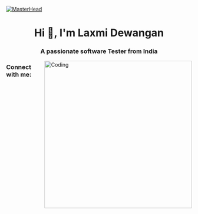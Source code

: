 [![MasterHead](https://1.bp.blogspot.com/-7A4WynwLsMw/XbBpCXG8fHI/AAAAAAAAMt4/uOa1bpLskYgrwGbllhSu2SDj_Mig8SXJQCLcBGAsYHQ/s1600/2000_600px.gif)](https://bablu733.io)
<h1 align="center">Hi 👋, I'm Laxmi Dewangan</h1>
<h3 align="center">A passionate software Tester from India</h3>
<img align="right" alt="Coding" width="400" src="[https://cdn.dribbble.com/users/1162077/screenshots/3848914/media/320984a9ca58b3c73274c9259ecf6de8.gif](https://irp-cdn.multiscreensite.com/599c5dd6/dms3rep/multi/Thoroughness+in+Testing.gif)">
<h3 align="left">Connect with me:</h3>

